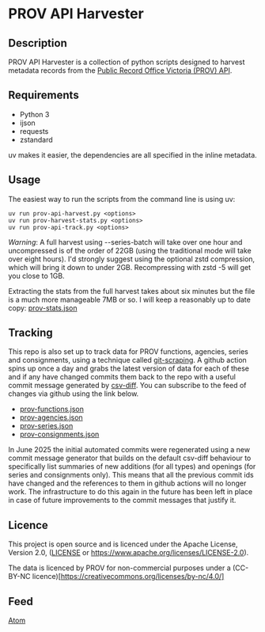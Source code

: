 # PROV API Harvester

## Description

PROV API Harvester is a collection of python scripts designed to harvest metadata records from the [Public Record Office Victoria (PROV) API](https://prov.vic.gov.au/prov-collection-api).


## Requirements

- Python 3
- ijson
- requests
- zstandard

uv makes it easier, the dependencies are all specified in the inline metadata.


## Usage

The easiest way to run the scripts from the command line is using uv:

```
uv run prov-api-harvest.py <options>
uv run prov-harvest-stats.py <options>
uv run prov-api-track.py <options>
```

*Warning*: A full harvest using --series-batch will take over one hour and uncompressed is of the order of 22GB (using the traditional mode will take over eight hours). I'd strongly suggest using the optional zstd compression, which will bring it down to under 2GB. Recompressing with zstd -5 will get you close to 1GB.

Extracting the stats from the full harvest takes about six minutes but the file is a much more manageable 7MB or so. I will keep a reasonably up to date copy: [prov-stats.json](prov-stats.json)


## Tracking

This repo is also set up to track data for PROV functions, agencies, series and consignments, using a technique called [git-scraping](https://simonwillison.net/2020/Oct/9/git-scraping/). A github action spins up once a day and grabs the latest version of data for each of these and if any have changed commits them back to the repo with a useful commit message generated by [csv-diff](https://github.com/simonw/csv-diff). You can subscribe to the feed of changes via github using the link below.

- [prov-functions.json](prov-functions.json)
- [prov-agencies.json](prov-agencies.json)
- [prov-series.json](prov-series.json)
- [prov-consignments.json](prov-consignments.json)

In June 2025 the initial automated commits were regenerated using a new commit message generator that builds on the default csv-diff behaviour to specifically list summaries of new additions (for all types) and openings (for series and consignments only). This means that all the previous commit ids have changed and the references to them in github actions will no longer work. The infrastructure to do this again in the future has been left in place in case of future improvements to the commit messages that justify it.

## Licence

This project is open source and is licenced under the Apache License, Version 2.0, ([LICENSE](LICENSE) or
https://www.apache.org/licenses/LICENSE-2.0).

The data is licenced by PROV for non-commercial purposes under a (CC-BY-NC licence)[https://creativecommons.org/licenses/by-nc/4.0/]


## Feed

[Atom](https://github.com/mwalker/prov-api-harvester/commits/main.atom)
